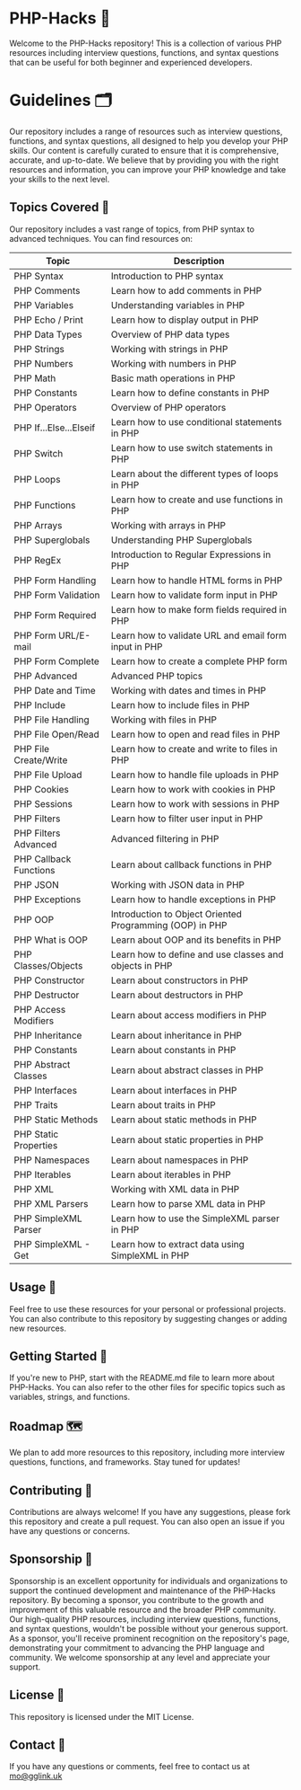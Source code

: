 # PHP-Hacks 🐘

Welcome to the PHP-Hacks repository! This is a collection of various PHP resources including interview questions, functions, and syntax questions that can be useful for both beginner and experienced developers.

# Guidelines 🗂️
Our repository includes a range of resources such as interview questions, functions, and syntax questions, all designed to help you develop your PHP skills. Our content is carefully curated to ensure that it is comprehensive, accurate, and up-to-date. We believe that by providing you with the right resources and information, you can improve your PHP knowledge and take your skills to the next level.

## Topics Covered 📁

Our repository includes a vast range of topics, from PHP syntax to advanced techniques. You can find resources on:

| Topic | Description |
|-------|-------------|
| PHP Syntax | Introduction to PHP syntax |
| PHP Comments | Learn how to add comments in PHP |
| PHP Variables | Understanding variables in PHP |
| PHP Echo / Print | Learn how to display output in PHP |
| PHP Data Types | Overview of PHP data types |
| PHP Strings | Working with strings in PHP |
| PHP Numbers | Working with numbers in PHP |
| PHP Math | Basic math operations in PHP |
| PHP Constants | Learn how to define constants in PHP |
| PHP Operators | Overview of PHP operators |
| PHP If...Else...Elseif | Learn how to use conditional statements in PHP |
| PHP Switch | Learn how to use switch statements in PHP |
| PHP Loops | Learn about the different types of loops in PHP |
| PHP Functions | Learn how to create and use functions in PHP |
| PHP Arrays | Working with arrays in PHP |
| PHP Superglobals | Understanding PHP Superglobals |
| PHP RegEx | Introduction to Regular Expressions in PHP |
| PHP Form Handling | Learn how to handle HTML forms in PHP |
| PHP Form Validation | Learn how to validate form input in PHP |
| PHP Form Required | Learn how to make form fields required in PHP |
| PHP Form URL/E-mail | Learn how to validate URL and email form input in PHP |
| PHP Form Complete | Learn how to create a complete PHP form |
| PHP Advanced | Advanced PHP topics |
| PHP Date and Time | Working with dates and times in PHP |
| PHP Include | Learn how to include files in PHP |
| PHP File Handling | Working with files in PHP |
| PHP File Open/Read | Learn how to open and read files in PHP |
| PHP File Create/Write | Learn how to create and write to files in PHP |
| PHP File Upload | Learn how to handle file uploads in PHP |
| PHP Cookies | Learn how to work with cookies in PHP |
| PHP Sessions | Learn how to work with sessions in PHP |
| PHP Filters | Learn how to filter user input in PHP |
| PHP Filters Advanced | Advanced filtering in PHP |
| PHP Callback Functions | Learn about callback functions in PHP |
| PHP JSON | Working with JSON data in PHP |
| PHP Exceptions | Learn how to handle exceptions in PHP |
| PHP OOP | Introduction to Object Oriented Programming (OOP) in PHP |
| PHP What is OOP | Learn about OOP and its benefits in PHP |
| PHP Classes/Objects | Learn how to define and use classes and objects in PHP |
| PHP Constructor | Learn about constructors in PHP |
| PHP Destructor | Learn about destructors in PHP |
| PHP Access Modifiers | Learn about access modifiers in PHP |
| PHP Inheritance | Learn about inheritance in PHP |
| PHP Constants | Learn about constants in PHP |
| PHP Abstract Classes | Learn about abstract classes in PHP |
| PHP Interfaces | Learn about interfaces in PHP |
| PHP Traits | Learn about traits in PHP |
| PHP Static Methods | Learn about static methods in PHP |
| PHP Static Properties | Learn about static properties in PHP |
| PHP Namespaces | Learn about namespaces in PHP |
| PHP Iterables | Learn about iterables in PHP |
| PHP XML | Working with XML data in PHP |
| PHP XML Parsers | Learn how to parse XML data in PHP |
| PHP SimpleXML Parser | Learn how to use the SimpleXML parser in PHP |
| PHP SimpleXML - Get | Learn how to extract data using SimpleXML in PHP |

## Usage 🚀

Feel free to use these resources for your personal or professional projects. You can also contribute to this repository by suggesting changes or adding new resources.

## Getting Started 🏁

If you're new to PHP, start with the README.md file to learn more about PHP-Hacks. You can also refer to the other files for specific topics such as variables, strings, and functions.

## Roadmap 🗺️

We plan to add more resources to this repository, including more interview questions, functions, and frameworks. Stay tuned for updates!

## Contributing 🤝

Contributions are always welcome! If you have any suggestions, please fork this repository and create a pull request. You can also open an issue if you have any questions or concerns.

## Sponsorship 🎁
Sponsorship is an excellent opportunity for individuals and organizations to support the continued development and maintenance of the PHP-Hacks repository. By becoming a sponsor, you contribute to the growth and improvement of this valuable resource and the broader PHP community. Our high-quality PHP resources, including interview questions, functions, and syntax questions, wouldn't be possible without your generous support. As a sponsor, you'll receive prominent recognition on the repository's page, demonstrating your commitment to advancing the PHP language and community. We welcome sponsorship at any level and appreciate your support.

## License 📝

This repository is licensed under the MIT License.

## Contact 📧

If you have any questions or comments, feel free to contact us at mo@gglink.uk 
